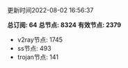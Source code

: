 更新时间2022-08-02 16:56:37

**总订阅: 64**
**总节点: 8324**
**有效节点: 2379**
- v2ray节点: 1745
- ss节点: 493
- trojan节点: 141
